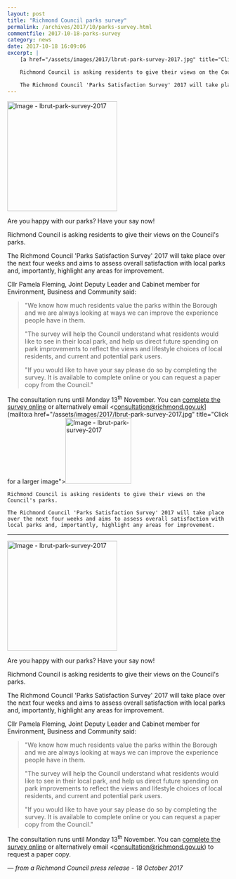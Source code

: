 ```yaml
---
layout: post
title: "Richmond Council parks survey"
permalink: /archives/2017/10/parks-survey.html
commentfile: 2017-10-18-parks-survey
category: news
date: 2017-10-18 16:09:06
excerpt: |
    [a href="/assets/images/2017/lbrut-park-survey-2017.jpg" title="Click for a larger image"><img src="/assets/images/2017/lbrut-park-survey-2017-thumb.jpg" width="150" alt="Image - lbrut-park-survey-2017"  class="photo right"/></a>

    Richmond Council is asking residents to give their views on the Council's parks.

    The Richmond Council 'Parks Satisfaction Survey' 2017 will take place over the next four weeks and aims to assess overall satisfaction with local parks and, importantly, highlight any areas for improvement.
---
```


<a href="/assets/images/2017/lbrut-park-survey-2017.jpg" title="Click for a larger image"><img src="/assets/images/2017/lbrut-park-survey-2017-thumb.jpg" width="250" alt="Image - lbrut-park-survey-2017"  class="photo right"/></a>

Are you happy with our parks? Have your say now!

Richmond Council is asking residents to give their views on the Council's parks.

The Richmond Council 'Parks Satisfaction Survey' 2017 will take place over the next four weeks and aims to assess overall satisfaction with local parks and, importantly, highlight any areas for improvement.

Cllr Pamela Fleming, Joint Deputy Leader and Cabinet member for Environment, Business and Community said:

> "We know how much residents value the parks within the Borough and we are always looking at ways we can improve the experience people have in them.
> 
>  "The survey will help the Council understand what residents would like to see in their local park, and help us direct future spending on park improvements to reflect the views and lifestyle choices of local residents, and current and potential park users.
> 
> "If you would like to have your say please do so by completing the survey. It is available to complete online or you can request a paper copy from the Council."

The consultation runs until Monday 13<sup>th</sup> November. You can [complete the survey online](https://haveyoursay.citizenspace.com/parks-open-spaces/parks-survey-2017/) or alternatively email <consultation@richmond.gov.uk](mailto:a href="/assets/images/2017/lbrut-park-survey-2017.jpg" title="Click for a larger image"><img src="/assets/images/2017/lbrut-park-survey-2017-thumb.jpg" width="150" alt="Image - lbrut-park-survey-2017"  class="photo right"/></a>

    Richmond Council is asking residents to give their views on the Council's parks.

    The Richmond Council 'Parks Satisfaction Survey' 2017 will take place over the next four weeks and aims to assess overall satisfaction with local parks and, importantly, highlight any areas for improvement.
---

<a href="/assets/images/2017/lbrut-park-survey-2017.jpg" title="Click for a larger image"><img src="/assets/images/2017/lbrut-park-survey-2017-thumb.jpg" width="250" alt="Image - lbrut-park-survey-2017"  class="photo right"/></a>

Are you happy with our parks? Have your say now!

Richmond Council is asking residents to give their views on the Council's parks.

The Richmond Council 'Parks Satisfaction Survey' 2017 will take place over the next four weeks and aims to assess overall satisfaction with local parks and, importantly, highlight any areas for improvement.

Cllr Pamela Fleming, Joint Deputy Leader and Cabinet member for Environment, Business and Community said:

> "We know how much residents value the parks within the Borough and we are always looking at ways we can improve the experience people have in them.
> 
>  "The survey will help the Council understand what residents would like to see in their local park, and help us direct future spending on park improvements to reflect the views and lifestyle choices of local residents, and current and potential park users.
> 
> "If you would like to have your say please do so by completing the survey. It is available to complete online or you can request a paper copy from the Council."

The consultation runs until Monday 13<sup>th</sup> November. You can [complete the survey online](https://haveyoursay.citizenspace.com/parks-open-spaces/parks-survey-2017/) or alternatively email <consultation@richmond.gov.uk)
to request a paper copy.

<cite>— from a Richmond Council press release - 18 October 2017</cite>
